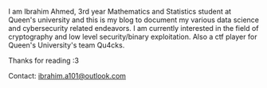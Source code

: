 I am Ibrahim Ahmed, 3rd year Mathematics and Statistics student at Queen's university and this is my blog to document my various data science and cybersecurity related endeavors. I am currently interested in the field of cryptography and low level security/binary exploitation. Also a ctf player for Queen's University's team Qu4cks.

Thanks for reading :3

Contact: ibrahim.a101@outlook.com
